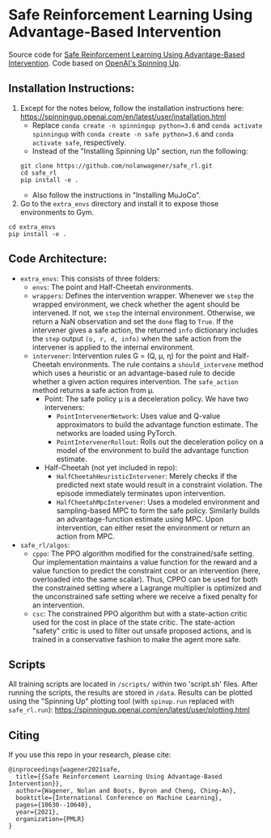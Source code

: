Safe Reinforcement Learning Using Advantage-Based Intervention
==============================================================

Source code for [Safe Reinforcement Learning Using Advantage-Based Intervention](https://arxiv.org/abs/2106.09110).
Code based on [OpenAI's Spinning Up](https://spinningup.openai.com/).

Installation Instructions:
--------------------------
1. Except for the notes below, follow the installation instructions here: https://spinningup.openai.com/en/latest/user/installation.html
    - Replace `conda create -n spinningup python=3.6` and `conda activate spinningup` with `conda create -n safe python=3.6` and `conda activate safe`, respectively.
	- Instead of the "Installing Spinning Up" section, run the following:
	```
	git clone https://github.com/nolanwagener/safe_rl.git
	cd safe_rl
	pip install -e .
	```
	- Also follow the instructions in "Installing MuJoCo".
2. Go to the `extra_envs` directory and install it to expose those environments to Gym.
```
cd extra_envs
pip install -e .
```

Code Architecture:
------------------
- `extra_envs`: This consists of three folders:
	- `envs`: The point and Half-Cheetah environments.
	- `wrappers`: Defines the intervention wrapper. Whenever we `step` the wrapped environment, we check whether the agent should be intervened. If not, we `step` the internal environment. Otherwise, we return a NaN observation and set the `done` flag to `True`. If the intervener gives a safe action, the returned `info` dictionary includes the `step` output `(o, r, d, info)` when the safe action from the intervener is applied to the internal environment.
	- `intervener`: Intervention rules G = (Q, μ, η) for the point and Half-Cheetah environments. The rule contains a `should_intervene` method which uses a heuristic or an advantage-based rule to decide whether a given action requires intervention. The `safe_action` method returns a safe action from μ.
		- Point: The safe policy μ is a deceleration policy. We have two interveners:
			- `PointIntervenerNetwork`: Uses value and Q-value approximators to build the advantage function estimate. The networks are loaded using PyTorch.
			- `PointIntervenerRollout`: Rolls out the deceleration policy on a model of the environment to build the advantage function estimate.
		- Half-Cheetah (not yet included in repo):
		    - `HalfCheetahHeuristicIntervener`: Merely checks if the predicted next state would result in a constraint violation. The episode immediately terminates upon intervention.
			- `HalfCheetahMpcIntervener`: Uses a modeled environment and sampling-based MPC to form the safe policy. Similarly builds an advantage-function estimate using MPC. Upon intervention, can either reset the environment or return an action from MPC.
- `safe_rl/algos`: 
	- `cppo`: The PPO algorithm modified for the constrained/safe setting. Our implementation maintains a value function for the reward and a value function to predict the constraint cost or an intervention (here, overloaded into the same scalar). Thus, CPPO can be used for both the constrained setting where a Lagrange multiplier is optimized and the unconstrained safe setting where we receive a fixed penalty for an intervention.
	- `csc`: The constrained PPO algorithm but with a state-action critic used for the cost in place of the state critic. The state-action "safety" critic is used to filter out unsafe proposed actions, and is trained in a conservative fashion to make the agent more safe.


Scripts
-------
All training scripts are located in `/scripts/` within two 'script.sh' files. After running the scripts, the results are stored in `/data`.
Results can be plotted using the "Spinning Up" plotting tool (with `spinup.run` replaced with `safe_rl.run`): https://spinningup.openai.com/en/latest/user/plotting.html

Citing
------
If you use this repo in your research, please cite:
```
@inproceedings{wagener2021safe,
  title={{Safe Reinforcement Learning Using Advantage-Based Intervention}},
  author={Wagener, Nolan and Boots, Byron and Cheng, Ching-An},
  booktitle={International Conference on Machine Learning},
  pages={10630--10640},
  year={2021},
  organization={PMLR}
}
```

